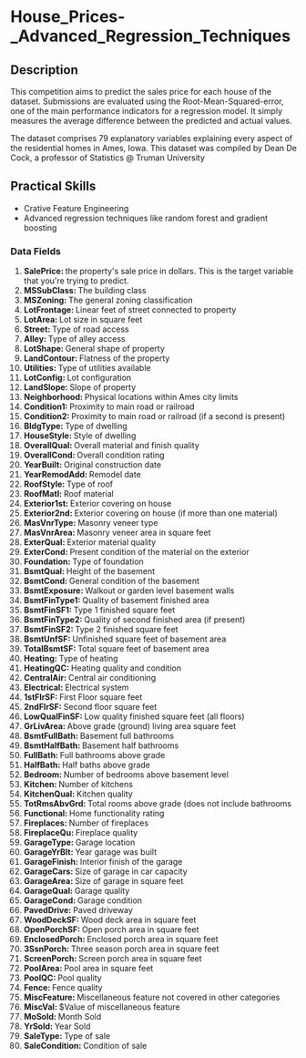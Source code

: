 # House_Prices-_Advanced_Regression_Techniques

## Description
<p> This competition aims to predict the sales price for each house of the dataset. Submissions are evaluated using the Root-Mean-Squared-error, one of the main performance indicators for a regression model. It simply measures the average difference between the predicted and actual values.  

The dataset comprises 79 explanatory variables explaining every aspect of the residential homes in Ames, Iowa. This dataset was compiled by Dean De Cock, a professor of Statistics @ Truman University</p>

## Practical Skills

<ul>
  <li>Crative Feature Engineering</li>
  <li>Advanced regression techniques like random forest and gradient boosting</li>
</ul>


### Data Fields

<ol>
  <li><strong>SalePrice: </strong>the property's sale price in dollars. This is the target variable that you're trying to predict.</li>
  <li><strong>MSSubClass: </strong>The building class</li>
  <li><strong>MSZoning: </strong>The general zoning classification</li>
  <li><strong>LotFrontage: </strong>Linear feet of street connected to property</li>
  <li><strong>LotArea: </strong>Lot size in square feet</li>
  <li><strong>Street: </strong>Type of road access</li>
  <li><strong>Alley: </strong>Type of alley access</li>
  <li><strong>LotShape: </strong>General shape of property</li>
  <li><strong>LandContour: </strong>Flatness of the property</li>
  <li><strong>Utilities: </strong>Type of utilities available</li>
  <li><strong>LotConfig: </strong>Lot configuration</li>
  <li><strong>LandSlope: </strong>Slope of property</li>
  <li><strong>Neighborhood: </strong>Physical locations within Ames city limits</li>
  <li><strong>Condition1: </strong>Proximity to main road or railroad</li>
  <li><strong>Condition2: </strong>Proximity to main road or railroad (if a second is present)</li>
  <li><strong>BldgType: </strong>Type of dwelling</li>
  <li><strong>HouseStyle: </strong>Style of dwelling</li>
  <li><strong>OverallQual: </strong>Overall material and finish quality</li>
  <li><strong>OverallCond: </strong>Overall condition rating</li>
  <li><strong>YearBuilt: </strong>Original construction date</li>
  <li><strong>YearRemodAdd: </strong>Remodel date</li>
  <li><strong>RoofStyle: </strong>Type of roof</li>
  <li><strong>RoofMatl: </strong>Roof material</li>
  <li><strong>Exterior1st: </strong>Exterior covering on house</li>
  <li><strong>Exterior2nd: </strong>Exterior covering on house (if more than one material)</li>
  <li><strong>MasVnrType: </strong>Masonry veneer type</li>
  <li><strong>MasVnrArea: </strong>Masonry veneer area in square feet</li>
  <li><strong>ExterQual: </strong>Exterior material quality</li>
  <li><strong>ExterCond: </strong>Present condition of the material on the exterior</li>
  <li><strong>Foundation: </strong>Type of foundation</li>
  <li><strong>BsmtQual: </strong>Height of the basement</li>
  <li><strong>BsmtCond: </strong>General condition of the basement</li>
  <li><strong>BsmtExposure: </strong>Walkout or garden level basement walls</li>
  <li><strong>BsmtFinType1: </strong>Quality of basement finished area</li>
  <li><strong>BsmtFinSF1: </strong>Type 1 finished square feet</li>
  <li><strong>BsmtFinType2: </strong>Quality of second finished area (if present)</li>
  <li><strong>BsmtFinSF2: </strong>Type 2 finished square feet</li>
  <li><strong>BsmtUnfSF: </strong>Unfinished square feet of basement area</li>
  <li><strong>TotalBsmtSF: </strong>Total square feet of basement area</li>
  <li><strong>Heating: </strong>Type of heating</li>
  <li><strong>HeatingQC: </strong>Heating quality and condition</li>
  <li><strong>CentralAir: </strong>Central air conditioning</li>
  <li><strong>Electrical: </strong>Electrical system</li>
  <li><strong>1stFlrSF: </strong>First Floor square feet</li>
  <li><strong>2ndFlrSF: </strong>Second floor square feet</li>
  <li><strong>LowQualFinSF: </strong>Low quality finished square feet (all floors)</li>
  <li><strong>GrLivArea: </strong>Above grade (ground) living area square feet</li>
  <li><strong>BsmtFullBath: </strong>Basement full bathrooms</li>
  <li><strong>BsmtHalfBath: </strong>Basement half bathrooms</li>
  <li><strong>FullBath: </strong>Full bathrooms above grade</li>
  <li><strong>HalfBath: </strong>Half baths above grade</li>
  <li><strong>Bedroom: </strong>Number of bedrooms above basement level</li>
  <li><strong>Kitchen: </strong>Number of kitchens</li>
  <li><strong>KitchenQual: </strong>Kitchen quality</li>
  <li><strong>TotRmsAbvGrd: </strong>Total rooms above grade (does not include bathrooms 
  </li>
  <li><strong>Functional: </strong>Home functionality rating</li>
  <li><strong>Fireplaces: </strong>Number of fireplaces</li>
  <li><strong>FireplaceQu: </strong>Fireplace quality</li>
  <li><strong>GarageType: </strong>Garage location</li>
  <li><strong>GarageYrBlt: </strong>Year garage was built</li>
  <li><strong>GarageFinish: </strong>Interior finish of the garage</li>
  <li><strong>GarageCars: </strong>Size of garage in car capacity</li>
  <li><strong>GarageArea: </strong>Size of garage in square feet</li>
  <li><strong>GarageQual: </strong>Garage quality</li>
  <li><strong>GarageCond: </strong>Garage condition</li>
  <li><strong>PavedDrive: </strong>Paved driveway</li>
  <li><strong>WoodDeckSF: </strong>Wood deck area in square feet</li>
  <li><strong>OpenPorchSF: </strong>Open porch area in square feet</li>
  <li><strong>EnclosedPorch: </strong>Enclosed porch area in square feet</li>
  <li><strong>3SsnPorch: </strong>Three season porch area in square feet</li>
  <li><strong>ScreenPorch: </strong>Screen porch area in square feet</li>
  <li><strong>PoolArea: </strong>Pool area in square feet</li>
  <li><strong>PoolQC: </strong>Pool quality</li>
  <li><strong>Fence: </strong>Fence quality</li>
  <li><strong>MiscFeature: </strong>Miscellaneous feature not covered in other categories</li>
  <li><strong>MiscVal: </strong>$Value of miscellaneous feature</li>
  <li><strong>MoSold: </strong>Month Sold</li>
  <li><strong>YrSold: </strong>Year Sold</li>
  <li><strong>SaleType: </strong>Type of sale</li>
  <li><strong>SaleCondition: </strong>Condition of sale</li>

</ol>
